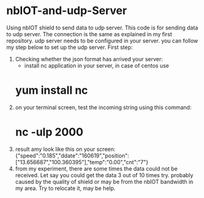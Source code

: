# nbIOT-and-udp-Server
Using nbIOT shield to send data to udp server.
This code is for sending data to udp server.
The connection is the same as explained in my first repository.
udp server needs to be configured in your server. you can follow my step below to set up the udp server.
First step:
1. Checking whether the json format has arrived your server:
   - install nc application in your server, in case of centos use
   # yum install nc
2. on your terminal screen, test the incoming string using this command:
   # nc -ulp 2000
3. result amy look like this on your screen:
   {"speed":"0.185","ddate":"160619","position":["13.656687","100.360395"],"temp":"0.00","cnt":"7"}
4. from my experiment, there are some times the data could not be received. Let say you could get the data 3 out of 10 times try.
   probably caused by the quality of shield or may be from the nbIOT bandwidth in my area. Try to relocate it, may be help.
   
